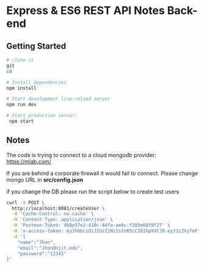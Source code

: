 Express & ES6 REST API Notes Back-end
==================================


Getting Started
---------------

```sh
# clone it
git 
cd 

# Install dependencies
npm install

# Start development live-reload server
npm run dev

# Start production server:
 npm start
```



Notes 
----------------------
The code is trying to connect to a cloud mongodb provider: https://mlab.com/

If you are behind a corporate firewall it would fail to connect. 
Please change mongo URL in **src/config.json**

if you change the DB please run the script below to create test users
```sh
curl -X POST \
  http://localhost:8081/createUser \
  -H 'Cache-Control: no-cache' \
  -H 'Content-Type: application/json' \
  -H 'Postman-Token: 4b8e57e2-410c-44fa-ae6c-f385e68f0f27' \
  -H 'x-access-token: eyJhbGciOiJIUzI1NiIsInR5cCI6IkpXVCJ9.eyJ1c2VyTmFtZSI6Im1hcmtAZ21haWwuY29tIiwiX2lkIjoiNWJhYTU4MGM5YjQzZjUzODM5NGVjMGQyIiwiaWF0IjoxNTM3OTcxOTQ0LCJleHAiOjE1MzgwNTgzNDR9.IUjeQGM7oAn9v6XRq9AYPRBUWXwjhdls9MBhz3cN_zA' \
  -d '{
	"name":"Jhon",
	"email":"Jhon@njit.edu",
	"password":"12345"
}'
```

